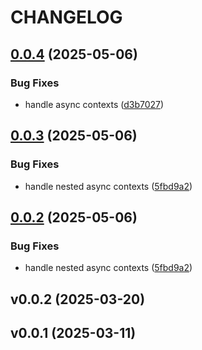 # CHANGELOG


## [0.0.4](https://github.com/growthbook/growthbook-openfeature-provider-python/compare/0.0.3...0.0.4) (2025-05-06)


### Bug Fixes

* handle async contexts ([d3b7027](https://github.com/growthbook/growthbook-openfeature-provider-python/commit/d3b70273ba925fc319db2bce234c14d22ab06eb1))

## [0.0.3](https://github.com/growthbook/growthbook-openfeature-provider-python/compare/v0.0.2...0.0.3) (2025-05-06)


### Bug Fixes

* handle nested async contexts ([5fbd9a2](https://github.com/growthbook/growthbook-openfeature-provider-python/commit/5fbd9a2a3b5ea6b8ec149dbb03f8b31fee5d404f))

## [0.0.2](https://github.com/growthbook/growthbook-openfeature-provider-python/compare/v0.0.1...0.0.2) (2025-05-06)


### Bug Fixes

* handle nested async contexts ([5fbd9a2](https://github.com/growthbook/growthbook-openfeature-provider-python/commit/5fbd9a2a3b5ea6b8ec149dbb03f8b31fee5d404f))

## v0.0.2 (2025-03-20)


## v0.0.1 (2025-03-11)
